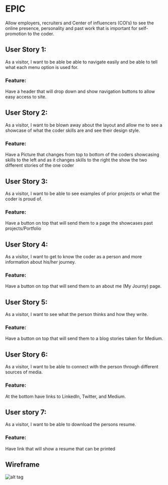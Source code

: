 # EPIC  

Allow employers, recruiters and Center of influencers (COI’s) to see the online presence, personality and past work that is important for self-promotion to the coder.

## User Story 1:
As a visitor, I want to be able be able to navigate easily and be able to tell what each menu option is used for.
### Feature:
Have a header that will drop down and show navigation buttons to allow easy access to site.
## User Story 2:
As a visitor, I want to be blown away about the layout and allow me to see a showcase of what the coder skills are and see their design style.
### Feature:
Have a Picture that changes from top to bottom of the coders showcasing skills to the left and as it changes skills to the right the show the two different stories of the one coder
## User Story 3:
As a visitor, I want to be able to see examples of prior projects or what the coder is proud of.
### Feature:
Have a button on top that will send them to a page the showcases past projects/Portfolio
## User Story 4:
As a visitor, I want to get to know the coder as a person and more information about his/her journey.
### Feature:
Have a button on top that will send them to an about me (My Journy) page.
## User Story 5:
As a visitor, I want to see what the person thinks and how they write.
### Feature:
Have a button on top that will send them to a blog stories taken for Medium.
## User Story 6:
As a visitor, I want to be able to connect with the person through different sources of media.
### Feature:
At the bottom have links to LinkedIn, Twitter, and Medium.
## User story 7:
As a visitor, I want to be able to download the persons resume.  
### Feature:
Have link that will show a resume that can be printed  
## Wireframe
![alt tag](https://github.com/nunez1795/VWC/blob/master/Images/wireframe.jpg)
